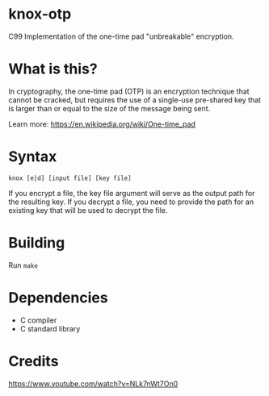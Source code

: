 # knox-otp
C99 Implementation of the one-time pad "unbreakable" encryption.

# What is this?
In cryptography, the one-time pad (OTP) is an encryption technique that cannot be cracked, but requires the use of a single-use pre-shared key that is larger than or equal to the size of the message being sent.

Learn more: https://en.wikipedia.org/wiki/One-time_pad

# Syntax
`knox [e|d] [input file] [key file]`

If you encrypt a file, the key file argument will serve as the output path for the resulting key.
If you decrypt a file, you need to provide the path for an existing key that will be used to decrypt the file.

# Building
Run `make`

# Dependencies
- C compiler
- C standard library

# Credits
https://www.youtube.com/watch?v=NLk7nWt7On0
